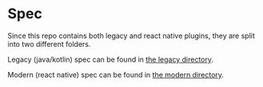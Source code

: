 # Spec

Since this repo contains both legacy and react native plugins, they are split into two different folders.

Legacy (java/kotlin) spec can be found in [the legacy directory](legacy).

Modern (react native) spec can be found in [the modern directory](modern).